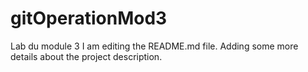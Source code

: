 # gitOperationMod3
Lab du module 3 
I am editing the README.md file.  Adding some more details
about the project description.


